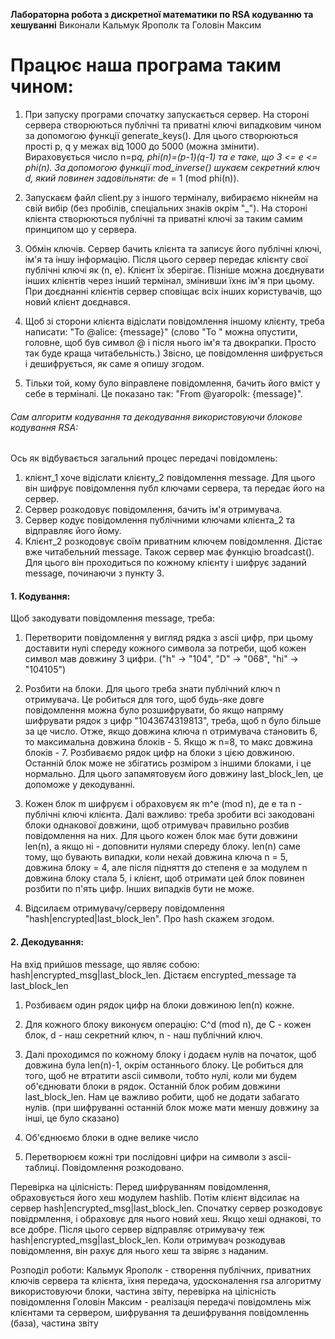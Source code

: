 **Лабораторна робота з дискретної математики по RSA кодуванню та хешуванні**
Виконали Кальмук Ярополк та Головін Максим

# Працює наша програма таким чином:
1) При запуску програми спочатку запускається сервер. На стороні сервера створюються публічні та приватні ключі випадковим чином за допомогою функції generate_keys(). Для цього створюються прості p, q у межах від 1000 до 5000 (можна змінити). Вираховується число n=p*q, phi(n)=(p-1)(q-1) та e таке, що 3 <= e <= phi(n). За допомогою функції mod_inverse() шукаєм секретний ключ d, який повинен задовільняти: d*e = 1 (mod phi(n)).

2) Запускаєм файл client.py з іншого терміналу, вибираємо нікнейм на свій вибір (без пробілів, спеціальних знаків окрім "_"). На стороні клієнта створюються публічні та приватні ключі за таким самим принципом що у сервера.

3) Обмін ключів. Сервер бачить клієнта та записує його публічні ключі, ім'я та іншу інформацію. Після цього сервер передає клієнту свої публічні ключі як (n, e). Клієнт їх зберігає. Пізніше можна доєднувати інших клієнтів через інший термінал, змінивши їхнє ім'я при цьому. При доєднанні клієнтів сервер сповіщає всіх інших користувачів, що новий клієнт доєднався.

4) Щоб зі сторони клієнта відіслати повідомлення іншому клієнту, треба написати: "To @alice: {message}" (cлово "To " можна опустити, головне, щоб був символ @ і після нього ім'я та двокрапки. Просто так буде краща читабельність.) Звісно, це повідомлення шифрується і дешифрується, як саме я опишу згодом.

5) Тільки той, кому було віправлене повідомлення, бачить його вміст у себе в терміналі. Це показано так: "From @yaropolk: {message}".

###### Сам алгоритм кодування та декодування використовуючи блокове кодування RSA:
Ось як відбувається загальний процес передачі повідомлень:
1. клієнт_1 хоче відіслати клієнту_2 повідомлення message. Для цього він шифрує повідомлення публ ключами сервера, та передає його на сервер.
2. Сервер розкодовує повідомлення, бачить ім'я отримувача.
3. Сервер кодує повідомлення публічними ключами клієнта_2 та відправляє його йому.
4. Клієнт_2 розкодовує своїм приватним ключем повідомлення. Дістає вже читабельний message.
Також сервер має функцію broadcast(). Для цього він проходиться по кожному клієнту і шифрує заданий message, починаючи з пункту 3.

#### 1. Кодування:
Щоб закодувати повідомлення message, треба:
1) Перетворити повідомлення у вигляд рядка з ascii цифр, при цьому доставити нулі спереду кожного символа за потреби, щоб кожен символ мав довжину 3 цифри.
("h" -> "104", "D" -> "068", "hi" -> "104105")

2) Розбити на блоки. Для цього треба знати публічний ключ n отримувача. Це робиться для того, щоб будь-яке довге повідомлення можна було розшифрувати, бо якщо напряму шифрувати рядок з цифр "1043674319813", треба, щоб n було більше за це число. Отже, якщо довжина ключа n отримувача становить 6, то максимальна довжина блоків - 5. Якщо ж n=8, то макс довжина блоків - 7. Розбиваємо рядок цифр на блоки з цією довжиною. Останній блок може не збігатись розміром з іншими блоками, і це нормально. Для цього запамятовуєм його довжину last_block_len, це допоможе у декодуванні.

3) Кожен блок m шифруєм і обраховуєм як m^e (mod n), де e та n - публічні ключі клієнта. Далі важливо: треба зробити всі закодовані блоки однакової довжини, щоб отримувач правильно розбив повідомлення на них. Для цього кожен блок має бути довжини len(n), а якщо ні - доповнити нулями спереду блоку. len(n) саме тому, що бувають випадки, коли нехай довжина ключа n = 5, довжина блоку = 4, але після підняття до степеня e за модулем n довжина блоку стала 5, і клієнт, щоб отримати цей блок повинен розбити по п'ять цифр. Інших випадків бути не може.

4) Відсилаєм отримувачу/серверу повідомлення "hash|encrypted|last_block_len". Про hash скажем згодом.

#### 2. Декодування:
На вхід прийшов message, що являє собою: hash|encrypted_msg|last_block_len. Дістаєм encrypted_message та last_block_len

1) Розбиваєм один рядок цифр на блоки довжиною len(n) кожне.

2) Для кожного блоку виконуєм операцію: C^d (mod n), де С - кожен блок, d - наш секретний ключ, n - наш публічний ключ.

3) Далі проходимся по кожному блоку і додаєм нулів на початок, щоб довжина була len(n)-1, окрім останнього блоку. Це робиться для того, щоб не втратити ascii символи, тобто нулі, коли ми будем об'єднювати блоки в рядок. Останній блок робим довжини last_block_len. Нам це важливо робити, щоб не додати забагато нулів. (при шифруванні останній блок може мати меншу довжину за інші, це було сказано)

4) Об'єднюємо блоки в одне велике число

5) Перетворюєм кожні три послідовні цифри на символи з ascii-таблиці. Повідомлення розкодовано.

Перевірка на цілісність:
Перед шифруванням повідомлення, обраховується його хеш модулем hashlib. Потім клієнт відсилає на сервер hash|encrypted_msg|last_block_len. Спочатку сервер розкодовує повідрмлення, і обраховує для нього новий хеш. Якщо хеші однакові, то все добре. Після цього сервер відправляє отримувачу теж hash|encrypted_msg|last_block_len. Коли отримувач розкодував повідомлення, він рахує для нього хеш та звіряє з наданим.


Розподіл роботи: 
Кальмук Ярополк - створення публічних, приватних ключів сервера та клієнта, їхня передача, удосконалення rsa алгоритму використовуючи блоки, частина звіту, перевірка на цілісність повідомлення
Головін Максим - реалізація передачі повідомлень між клієнтами та сервером, шифрування та дешифрування повідомленнь (база), частина звіту
